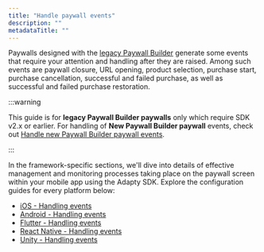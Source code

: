 ```yaml
---
title: "Handle paywall events"
description: ""
metadataTitle: ""
---
```


Paywalls designed with the [legacy Paywall Builder](adapty-paywall-builder-legacy) generate some events that require your attention and handling after they are raised. Among such events are paywall closure, URL opening, product selection, purchase start, purchase cancellation, successful and failed purchase, as well as successful and failed purchase restoration.

:::warning

This guide is for **legacy Paywall Builder paywalls** only which require SDK v2.x or earlier. For handling of **New Paywall Builder paywall** events, check out [Handle new Paywall Builder paywall events](handling-pb-paywall-events).

:::

In the framework-specific sections, we'll dive into details of effective management and monitoring processes taking place on the paywall screen within your mobile app using the Adapty SDK. Explore the configuration guides for every platform below:

- [iOS - Handling events](ios-handling-events)
- [Android - Handling events](android-handling-events)
- [Flutter - Handling events](flutter-handling-events)
- [React Native - Handling events](react-native-handling-events-1)
- [Unity - Handling events](unity-handling-events)

